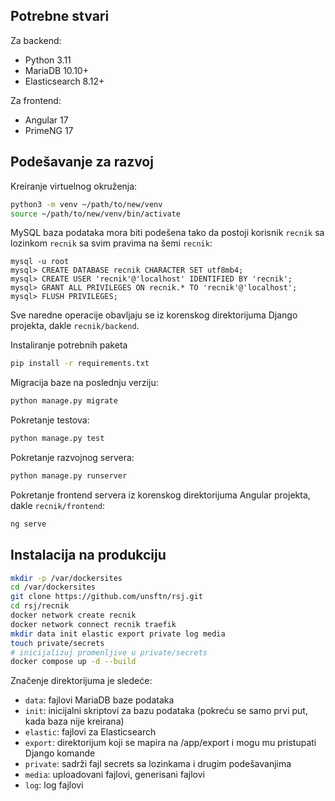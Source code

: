 ## Potrebne stvari

Za backend:
 * Python 3.11
 * MariaDB 10.10+
 * Elasticsearch 8.12+

Za frontend:
 * Angular 17
 * PrimeNG 17

## Podešavanje za razvoj

Kreiranje virtuelnog okruženja:
```bash
python3 -m venv ~/path/to/new/venv
source ~/path/to/new/venv/bin/activate
```

MySQL baza podataka mora biti podešena tako da postoji
korisnik `recnik` sa lozinkom `recnik` sa svim pravima
na šemi `recnik`:
```
mysql -u root
mysql> CREATE DATABASE recnik CHARACTER SET utf8mb4;
mysql> CREATE USER 'recnik'@'localhost' IDENTIFIED BY 'recnik';
mysql> GRANT ALL PRIVILEGES ON recnik.* TO 'recnik'@'localhost';
mysql> FLUSH PRIVILEGES;
```

Sve naredne operacije obavljaju se iz korenskog direktorijuma Django
projekta, dakle `recnik/backend`.

Instaliranje potrebnih paketa
```bash
pip install -r requirements.txt
```

Migracija baze na poslednju verziju:
```bash
python manage.py migrate
```

Pokretanje testova:
```bash
python manage.py test
```

Pokretanje razvojnog servera:
```bash
python manage.py runserver
```

Pokretanje frontend servera iz korenskog direktorijuma Angular
projekta, dakle `recnik/frontend`:
```bash
ng serve
```

## Instalacija na produkciju

```bash
mkdir -p /var/dockersites
cd /var/dockersites
git clone https://github.com/unsftn/rsj.git
cd rsj/recnik
docker network create recnik
docker network connect recnik traefik
mkdir data init elastic export private log media
touch private/secrets
# inicijalizuj promenljive u private/secrets
docker compose up -d --build
```

Značenje direktorijuma je sledeće:
* `data`: fajlovi MariaDB baze podataka
* `init`: inicijalni skriptovi za bazu podataka (pokreću se samo prvi put, kada baza nije kreirana)
* `elastic`: fajlovi za Elasticsearch
* `export`: direktorijum koji se mapira na /app/export i mogu mu pristupati Django komande
* `private`: sadrži fajl secrets sa lozinkama i drugim podešavanjima
* `media`: uploadovani fajlovi, generisani fajlovi
* `log`: log fajlovi
